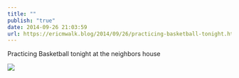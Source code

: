 ```yaml
---
title: ""
publish: "true"
date: 2014-09-26 21:03:59
url: https://ericmwalk.blog/2014/09/26/practicing-basketball-tonight.html
---
```


Practicing Basketball tonight at the neighbors house

![](https://ericmwalk.blog/uploads/2022/2f775750fe.jpg)